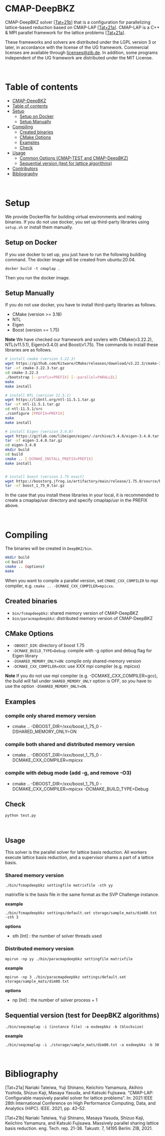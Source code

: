 # CMAP-DeepBKZ

CMAP-DeepBKZ solver \[[Tat+21b](#ref.cmapdeepbkz)\] that is a configuration for parallelizing lattice-based reduction based on CMAP-LAP \[[Tat+21a](#ref.cmaplap)\]. CMAP-LAP is a C++ & MPI parallel framework for the lattice problems \[[Tat+21a](#ref.cmaplap)\].

These frameworks and solvers are distributed under the LGPL version 3 or later, in accordance with the license of the UG framework. Commercial licenses are available through <licenses@zib.de>.
In addition, some programs independent of the UG framework are distributed under the MIT License.

<br>

# Table of contents
- [CMAP-DeepBKZ](#cmap-deepbkz)
- [Table of contents](#table-of-contents)
- [Setup](#setup)
  - [Setup on Docker](#setup-on-docker)
  - [Setup Manually](#setup-manually)
- [Compiling](#compiling)
  - [Created binaries](#created-binaries)
  - [CMake Options](#cmake-options)
  - [Examples](#examples)
  - [Check](#check)
- [Usage](#usage)
  - [Common Options (CMAP-TEST and CMAP-DeepBKZ)](#common-options-cmap-test-and-cmap-deepbkz)
  - [Sequential version (test for lattice algorithms)](#sequential-version-test-for-lattice-algorithms)
- [Contributors](#contributors)
- [Bibliography](#bibliography)

<br>

# Setup

We provide Dockerfile for building virtual environments and making binaries. If you do not use docker, you set up third-party libraries using `setup.sh` or install them manually.

## Setup on Docker

If you use docker to set up, you just have to run the following building command. The docker image will be created from ubuntu:20.04.

```
docker build -t cmaplap .
```

Then you run the docker image.


## Setup Manually

If you do not use docker, you have to install third-party libraries as follows.

- CMake (version >= 3.18)
- NTL
- Eigen
- Boost (version == 1.75)

**Note** We have checked our framework and sovlers with CMake(v3.22.2), NTL(v11.5.1), Eigen(v3.4.0) and Boost(v1.75).
The commands to install these libraries are as follows.
```bash
# install cmake (version 3.22.3)
wget https://github.com/Kitware/CMake/releases/download/v3.22.3/cmake-3.22.3.tar.gz
tar -xf cmake-3.22.3.tar.gz
cd cmake-3.22.3
./bootstrap [--prefix=PREFIX] [--parallel=PARALLEL]
make
make install

# install NTL (version 11.5.1)
wget https://libntl.org/ntl-11.5.1.tar.gz
tar -xf ntl-11.5.1.tar.gz
cd ntl-11.5.1/src
./configure [PREFIX=PREFIX]
make
make install

# install Eigen (version 3.4.0)
wget https://gitlab.com/libeigen/eigen/-/archive/3.4.0/eigen-3.4.0.tar.gz
tar -xf eigen-3.4.0.tar.gz
cd eigen-3.4.0
mkdir build
cd build
cmake .. [-DCMAKE_INSTALL_PREFIX=PREFIX]
make install


# install boost (version 1.75 exact)
wget https://boostorg.jfrog.io/artifactory/main/release/1.75.0/source/boost_1_75_0.tar.gz
tar -xf boost_1_75_0.tar.gz
```

In the case that you install these libraries in your local, it is recommended to create a cmaplap/usr directory and specify cmaplap/usr in the PREFIX above.

<br>

# Compiling

The binaries will be created in `DeepBKZ/bin`.

```bash
mkdir build
cd build
cmake .. (options)
make
```

When you want to compile a parallel version, set `CMAKE_CXX_COMPILER` to mpi compiler, e.g. `cmake .. -DCMAKE_CXX_COMPILER=mpicxx`.

## Created binaries

- `bin/fcmapdeepbkz`: shared memory version of CMAP-DeepBKZ
- `bin/paracmapdeepbkz`: distributed memory version of CMAP-DeepBKZ


## CMake Options

- `-DBOOST_DIR`: directory of boost 1.75
- `-DCMAKE_BUILD_TYPE=Debug`: compile with -g option and debug flag for Eigen library
- `-DSHARED_MEMORY_ONLY=ON`: compile only shared-memory version
- `-DCMAKE_CXX_COMPILER=XXX`: use XXX mpi compiler (e.g. mpicxx)

**Note**
If you do not use mpi compiler (e.g. -DCMAKE_CXX_COMPILER=gcc), the build will fail under `SHARED_MEMORY_ONLY` option is OFF, so you have to use the option `-DSHARED_MEMORY_ONLY=ON`.


## Examples

### compile only shared memory version
  - cmake .. -DBOOST_DIR=/xxx/boost_1_75_0 -DSHARED_MEMORY_ONLY=ON
### compile both shared and distributed memory version
  - cmake .. -DBOOST_DIR=/xxx/boost_1_75_0 -DCMAKE_CXX_COMPILER=mpicxx
### compile with debug mode (add -g, and remove -O3)
  - cmake .. -DBOOST_DIR=/xxx/boost_1_75_0 -DCMAKE_CXX_COMPILER=mpicxx -DCMAKE_BUILD_TYPE=Debug


## Check

```sh
python test.py
```

<br>

## Usage

This solver is the parallel solver for lattice basis reduction.
All workers execute lattice basis reduction, and a supervisor shares a part of a lattice basis.

### Shared memory version

`./bin/fcmapdeepbkz settingfile matrixfile -sth yy`

matrixfile is the basis file in the same format as the SVP Challenge instance.

**example**

`./bin/fcmapdeepbkz settings/default.set storage/sample_mats/dim80.txt -sth 3`

**options**

- sth [Int] : the number of solver threads used

### Distributed memory version

`mpirun -np yy ./bin/paracmapdeepbkz settingfile matrixfile`

**example**

`mpirun -np 3 ./bin/paracmapdeepbkz settings/default.set storage/sample_mats/dim80.txt`

**options**

- np [Int] : the number of solver process + 1


## Sequential version (test for DeepBKZ algorithms)

`./bin/seqcmaplap -i (instance file) -a exdeepbkz -b (blocksize)`

**example**

`./bin/seqcmaplap -i ./storage/sample_mats/dim80.txt -a exdeepbkz -b 30`

<br>

# Bibliography

<a id="ref.cmaplap"></a>
\[Tat+21a\] Nariaki Tateiwa, Yuji Shinano, Keiichiro Yamamura, Akihiro Yoshida, Shizuo Kaji, Masaya Yasuda, and Katsuki Fujisawa. “CMAP-LAP: Configurable massively parallel solver for lattice problems”. In: 2021 IEEE 28th International Conference on High Performance Computing, Data, and Analytics (HiPC). IEEE. 2021, pp. 42–52.

<a id="ref.cmapdeepbkz"></a>
\[Tat+21b\] Nariaki Tateiwa, Yuji Shinano, Masaya Yasuda, Shizuo Kaji, Keiichiro Yamamura, and Katsuki Fujisawa. Massively parallel sharing lattice basis reduction. eng. Tech. rep. 21-38. Takustr. 7, 14195 Berlin: ZIB, 2021.
